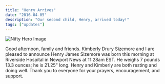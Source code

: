 ```yaml
---
title: "Henry Arrives"
date: "2016-04-05"
description: "Our second child, Henry, arrived today!"
tags: ["updates"]
---
```


![Nifty Hero Image](https://kmsmedia.kevansizemore.com/image/2016-04-05_henry_arrives.jpg)

Good afternoon, family and friends. Kimberly Drury Sizemore and I are pleased to announce Henry James Sizemore was born this morning at Riverside Hospital in Newport News at 11:28am EST. He weighs 7 pounds 13.3 ounces; he is 21.25" long. Henry and Kimberly are both resting and doing well. Thank you to everyone for your prayers, encouragement, and support.
